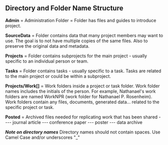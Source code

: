 ## Directory and Folder Name Structure

**Admin**      = Administration Folder = Folder has files and guides to introduce project. 

**SourceData** = Folder contains data that many project members may want to use. 
The goal is to not have multiple copies of the same files. 
Also to preserve the original data and metadata.

**Projects** = Folder contains subprojects for the main project - usually specific to an individual person or team.

**Tasks** = Folder contains tasks - usually specific to a task. Tasks are related to the main project or could be within a subproject.

**Projects/Work[]** = Work folders inside a project or task folder. Work folder names includes the initials of the person. For example, Nathanael's work folders are named WorkNPR (work folder for Nathanael P. Rosenheim). Work folders contain any files, documents, generated data... related to the specific project or task.

**Posted** = Archived files needed for replicating work that has been shared - 
        --- journal article
        --- conference paper
        --- poster
        --- data archive
        
***Note on directory names*** Directory names should not contain spaces. Use Camel Case and/or underscores "_" 
